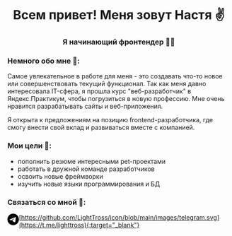 <h1 align="center"> Всем привет! Меня зовут Настя ✌</h1>
<h3 align="center">Я начинающий фронтендер 👩‍💻</h3>

### Немного обо мне 📝:
Самое увлекательное в работе для меня - это создавать что-то новое или совершенствовать текущий функционал. Так как меня давно интересовала IT-сфера, я прошла курс "веб-разработчик" в Яндекс.Практикум, чтобы погрузиться в новую профессию. Мне очень нравится разрабатывать сайты и веб-приложения. 

Я открыта к предложениям на позицию frontend-разработчика, где смогу внести свой вклад и развиваться вместе с компанией.

### Мои цели 🎯:
- пополнить резюме интересными pet-проектами
- работать в дружной команде разработчиков
- освоить новые фреймворки
- изучить новые языки программирования и БД

### Связаться со мной 📲:
[<img src="https://github.com/LightTross/icon/blob/main/images/telegram.svg" align="left" width="26" alt="telegram">](https://t.me/lighttross)

[https://github.com/LightTross/icon/blob/main/images/telegram.svg](https://t.me/lighttross){:target="_blank"}
